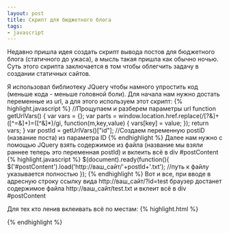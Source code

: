 ```yaml
---
layout: post
title: Скрипт для бюджетного блога
tags:
- javascript
---
```


Недавно пришла идея создать скрипт вывода постов для бюджетного блога (статичного до ужаса), а мысль такая пришла как обычно ночью. 
Суть этого скрипта заключается в том чтобы облегчить задачу в создании статичных сайтов.
<!--more-->
Я использовал библиотеку JQuery чтобы намного упростить код (меньше кода - меньше головной боли).
Для начала нам нужно достать переменные из url, а для этого используем этот скрипт:
{% highlight.javascript %}
//Прощупаем и разберем параметры url
function getUrlVars() {
	var vars = {};
	var parts = window.location.href.replace(/[?&]+([^=&]+)=([^&]*)/gi, function(m,key,value) {
		vars[key] = value;
	});
	return vars;
}
var postId = getUrlVars()["id"]; //Создаем переменную postiD (название поста) из параметра ID
{% endhighlight %}
Далее нам нужно с помощью JQuery взять содержимое из файла (название мы взяли раннее теперь это переменная postId) и вклеить всё в div #postContent
{% highlight.javascript %}
$(document).ready(function(){
	$('#postContent').load('http://ваш_сайт/'+postId+'.txt'); //путь к файлу указывается полностью
});
{% endhighlight %}
Вот и все, при вводе в адресную строку ссылку вида http://ваш_сайт/?id=test браузер достанет содержимое файла http://ваш_сайт/test.txt и вклеит всё в div #postContent 

Для тех кто ленив вклеивать всё по местам:
{% highlight.html %}
<!DOCTYPE HTML>
<html lang="ru">
<head>
    <meta charset="utf-8">
    <script>
    function getUrlVars() {
	     var vars = {};
       var parts = window.location.href.replace(/[?&]+([^=&]+)=([^&]*)/gi, function(m,key,value) {
  		 vars[key] = value;
  	   });
	    return vars;
    }
    </script>
    <title>Наш бюджетный блог</title>
</head>
<body>
      <script>
      $(document).ready(function(){
        $('#postContent').load('http://ваш_сайт/'+postId+'.txt');
      });
      </script>
      <div id="postContent"></div>
</body>
</html>
{% endhighlight %}
